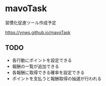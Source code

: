 # mavoTask

習慣化促進ツール作成予定

https://ynws.github.io/mavoTask

## TODO
* 各行動にポイントを設定できる
* 報酬の一覧が追加できる
* 各報酬に取得できる確率を設定できる
* ポイントを支払うと報酬取得の抽選が行われる
